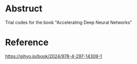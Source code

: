 # Abstruct
Trial codes for the book "Accelerating Deep Neural Networks"

# Reference
https://gihyo.jp/book/2024/978-4-297-14309-1
